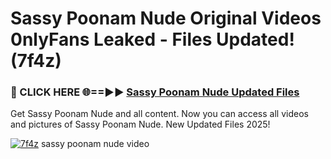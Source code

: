 # Sassy Poonam Nude Original Videos 0nlyFans Leaked - Files Updated! (7f4z)

<h3>🔴 CLICK HERE 🌐==►► <a href="https://tinyurl.com/yrmya6cz" rel="nofollow">Sassy Poonam Nude Updated Files</a></h3>

Get Sassy Poonam Nude and all content. Now you can access all videos and pictures of Sassy Poonam Nude. New Updated Files 2025!

[![7f4z](https://i.imgur.com/FMdXYCs.gif)](https://tinyurl.com/yrmya6cz)
sassy poonam nude video
